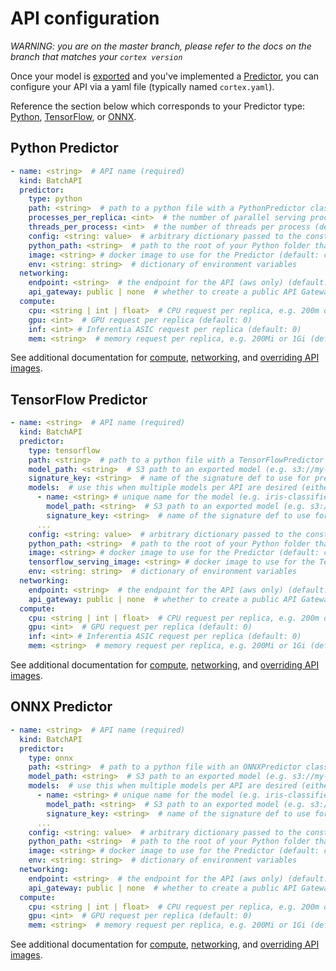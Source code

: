 # API configuration

_WARNING: you are on the master branch, please refer to the docs on the branch that matches your `cortex version`_

Once your model is [exported](/docs/deployments/exporting.md) and you've implemented a [Predictor](predictors.md), you can configure your API via a yaml file (typically named `cortex.yaml`).

Reference the section below which corresponds to your Predictor type: [Python](#python-predictor), [TensorFlow](#tensorflow-predictor), or [ONNX](#onnx-predictor).

## Python Predictor

```yaml
- name: <string>  # API name (required)
  kind: BatchAPI
  predictor:
    type: python
    path: <string>  # path to a python file with a PythonPredictor class definition, relative to the Cortex root (required)
    processes_per_replica: <int>  # the number of parallel serving processes to run on each replica (default: 1)
    threads_per_process: <int>  # the number of threads per process (default: 1)
    config: <string: value>  # arbitrary dictionary passed to the constructor of the Predictor (can be overriden by config passed in job submission) (optional)
    python_path: <string>  # path to the root of your Python folder that will be appended to PYTHONPATH (default: folder containing cortex.yaml)
    image: <string> # docker image to use for the Predictor (default: cortexlabs/python-predictor-cpu or cortexlabs/python-predictor-gpu based on compute)
    env: <string: string>  # dictionary of environment variables
  networking:
    endpoint: <string>  # the endpoint for the API (aws only) (default: <api_name>)
    api_gateway: public | none  # whether to create a public API Gateway endpoint for this API (if not, the load balancer will be accessed directly) (default: public)
  compute:
    cpu: <string | int | float>  # CPU request per replica, e.g. 200m or 1 (200m is equivalent to 0.2) (default: 200m)
    gpu: <int>  # GPU request per replica (default: 0)
    inf: <int> # Inferentia ASIC request per replica (default: 0)
    mem: <string>  # memory request per replica, e.g. 200Mi or 1Gi (default: Null)
```

See additional documentation for [compute](/docs/deployments/compute.md), [networking](networking.md), and [overriding API images](system-packages.md).

## TensorFlow Predictor

```yaml
- name: <string>  # API name (required)
  kind: BatchAPI
  predictor:
    type: tensorflow
    path: <string>  # path to a python file with a TensorFlowPredictor class definition, relative to the Cortex root (required)
    model_path: <string>  # S3 path to an exported model (e.g. s3://my-bucket/exported_model) (either this or 'models' must be provided)
    signature_key: <string>  # name of the signature def to use for prediction (required if your model has more than one signature def)
    models:  # use this when multiple models per API are desired (either this or 'model_path' must be provided)
      - name: <string> # unique name for the model (e.g. iris-classifier) (required)
        model_path: <string>  # S3 path to an exported model (e.g. s3://my-bucket/exported_model) (required)
        signature_key: <string>  # name of the signature def to use for prediction (required if your model has more than one signature def)
      ...
    config: <string: value>  # arbitrary dictionary passed to the constructor of the Predictor (can be overriden by config passed in job submission) (optional)
    python_path: <string>  # path to the root of your Python folder that will be appended to PYTHONPATH (default: folder containing cortex.yaml)
    image: <string> # docker image to use for the Predictor (default: cortexlabs/tensorflow-predictor)
    tensorflow_serving_image: <string> # docker image to use for the TensorFlow Serving container (default: cortexlabs/tensorflow-serving-gpu or cortexlabs/tensorflow-serving-cpu based on compute)
    env: <string: string>  # dictionary of environment variables
  networking:
    endpoint: <string>  # the endpoint for the API (aws only) (default: <api_name>)
    api_gateway: public | none  # whether to create a public API Gateway endpoint for this API (if not, the load balancer will be accessed directly) (default: public)
  compute:
    cpu: <string | int | float>  # CPU request per replica, e.g. 200m or 1 (200m is equivalent to 0.2) (default: 200m)
    gpu: <int>  # GPU request per replica (default: 0)
    inf: <int> # Inferentia ASIC request per replica (default: 0)
    mem: <string>  # memory request per replica, e.g. 200Mi or 1Gi (default: Null)
```

See additional documentation for [compute](/docs/deployments/compute.md), [networking](networking.md), and [overriding API images](system-packages.md).

## ONNX Predictor

```yaml
- name: <string>  # API name (required)
  kind: BatchAPI
  predictor:
    type: onnx
    path: <string>  # path to a python file with an ONNXPredictor class definition, relative to the Cortex root (required)
    model_path: <string>  # S3 path to an exported model (e.g. s3://my-bucket/exported_model.onnx) (either this or 'models' must be provided)
    models:  # use this when multiple models per API are desired (either this or 'model_path' must be provided)
      - name: <string> # unique name for the model (e.g. iris-classifier) (required)
        model_path: <string>  # S3 path to an exported model (e.g. s3://my-bucket/exported_model.onnx) (required)
        signature_key: <string>  # name of the signature def to use for prediction (required if your model has more than one signature def)
      ...
    config: <string: value>  # arbitrary dictionary passed to the constructor of the Predictor (can be overriden by config passed in job submission) (optional)
    python_path: <string>  # path to the root of your Python folder that will be appended to PYTHONPATH (default: folder containing cortex.yaml)
    image: <string> # docker image to use for the Predictor (default: cortexlabs/onnx-predictor-gpu or cortexlabs/onnx-predictor-cpu based on compute)
    env: <string: string>  # dictionary of environment variables
  networking:
    endpoint: <string>  # the endpoint for the API (aws only) (default: <api_name>)
    api_gateway: public | none  # whether to create a public API Gateway endpoint for this API (if not, the load balancer will be accessed directly) (default: public)
  compute:
    cpu: <string | int | float>  # CPU request per replica, e.g. 200m or 1 (200m is equivalent to 0.2) (default: 200m)
    gpu: <int>  # GPU request per replica (default: 0)
    mem: <string>  # memory request per replica, e.g. 200Mi or 1Gi (default: Null)
```

See additional documentation for [compute](/docs/deployments/compute.md), [networking](networking.md), and [overriding API images](system-packages.md).
